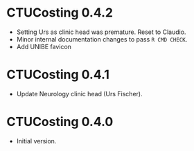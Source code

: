 # CTUCosting 0.4.2

* Setting Urs as clinic head was premature. Reset to Claudio.
* Minor internal documentation changes to pass `R CMD CHECK`.
* Add UNIBE favicon

# CTUCosting 0.4.1

* Update Neurology clinic head (Urs Fischer).

# CTUCosting 0.4.0

* Initial version.
